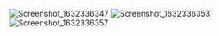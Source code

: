 ![Screenshot_1632336347](https://user-images.githubusercontent.com/64946451/134404478-628c373f-72fe-4753-b128-977b9536217c.png)
![Screenshot_1632336353](https://user-images.githubusercontent.com/64946451/134404494-d91c7f49-3bf3-4f10-acca-e60b559d750e.png)
![Screenshot_1632336357](https://user-images.githubusercontent.com/64946451/134404502-f52242a5-fe4f-4d51-8b88-409bf547bd89.png)
